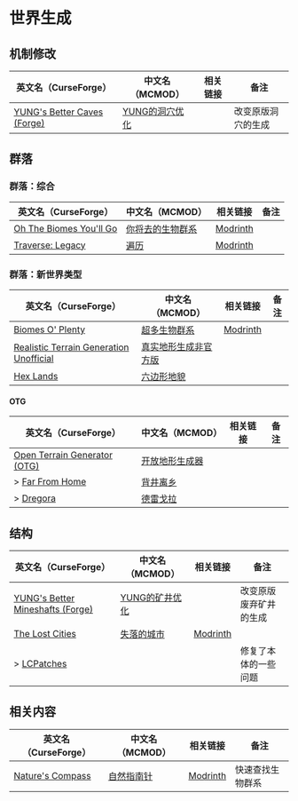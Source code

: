 # 世界生成

## 机制修改

| 英文名（CurseForge）                                                                           | 中文名（MCMOD）                                        | 相关链接 | 备注               |
| ---------------------------------------------------------------------------------------------- | ------------------------------------------------------ | -------- | ------------------ |
| [YUNG's Better Caves (Forge)](https://www.curseforge.com/minecraft/mc-mods/yungs-better-caves) | [YUNG的洞穴优化](https://www.mcmod.cn/class/1981.html) |          | 改变原版洞穴的生成 |

## 群落

### 群落：综合

| 英文名（CurseForge）                                                                           | 中文名（MCMOD）                                          | 相关链接                                             | 备注 |
| ---------------------------------------------------------------------------------------------- | -------------------------------------------------------- | ---------------------------------------------------- | ---- |
| [Oh The Biomes You'll Go](https://www.curseforge.com/minecraft/mc-mods/oh-the-biomes-youll-go) | [你将去的生物群系](https://www.mcmod.cn/class/1618.html) | [Modrinth](https://modrinth.com/mod/biomesyougo)     |      |
| [Traverse: Legacy](https://www.curseforge.com/minecraft/mc-mods/traverse-reforged)             | [遍历](https://www.mcmod.cn/class/1416.html)             | [Modrinth](https://modrinth.com/mod/traverse-legacy) |      |

### 群落：新世界类型

| 英文名（CurseForge）                                                                                                            | 中文名（MCMOD）                                              | 相关链接                                             | 备注 |
| ------------------------------------------------------------------------------------------------------------------------------- | ------------------------------------------------------------ | ---------------------------------------------------- | ---- |
| [Biomes O' Plenty](https://www.curseforge.com/minecraft/mc-mods/biomes-o-plenty)                                                | [超多生物群系](https://www.mcmod.cn/class/108.html)          | [Modrinth](https://modrinth.com/mod/biomes-o-plenty) |      |
| [Realistic Terrain Generation Unofficial](https://www.curseforge.com/minecraft/mc-mods/realistic-terrain-generation-unofficial) | [真实地形生成非官方版](https://www.mcmod.cn/class/9412.html) |                                                      |      |
| [Hex Lands](https://www.curseforge.com/minecraft/mc-mods/hex-lands)                                                             | [六边形地貌](https://www.mcmod.cn/class/4622.html)           |                                                      |      |

#### OTG

| 英文名（CurseForge）                                                                                | 中文名（MCMOD）                                        | 相关链接 | 备注 |
| --------------------------------------------------------------------------------------------------- | ------------------------------------------------------ | -------- | ---- |
| [Open Terrain Generator (OTG)](https://www.curseforge.com/minecraft/mc-mods/open-terrain-generator) | [开放地形生成器](https://www.mcmod.cn/class/1397.html) |          |      |
| > [Far From Home](https://www.curseforge.com/minecraft/mc-mods/far-from-home)                       | [背井离乡](https://www.mcmod.cn/class/1648.html)       |          |      |
| > [Dregora](https://www.curseforge.com/minecraft/mc-mods/dregora)                                   | [德雷戈拉](https://www.mcmod.cn/class/3462.html)       |          |      |

## 结构

| 英文名（CurseForge）                                                                                           | 中文名（MCMOD）                                        | 相关链接                                             | 备注                   |
| -------------------------------------------------------------------------------------------------------------- | ------------------------------------------------------ | ---------------------------------------------------- | ---------------------- |
| [YUNG's Better Mineshafts (Forge)](https://www.curseforge.com/minecraft/mc-mods/yungs-better-mineshafts-forge) | [YUNG的矿井优化](https://www.mcmod.cn/class/2788.html) |                                                      | 改变原版废弃矿井的生成 |
| [The Lost Cities](https://www.curseforge.com/minecraft/mc-mods/the-lost-cities)                                | [失落的城市](https://www.mcmod.cn/class/1295.html)     | [Modrinth](https://modrinth.com/mod/the-lost-cities) |                        |
| > [LCPatches](https://www.curseforge.com/minecraft/mc-mods/lcpatches)                                          |                                                        |                                                      | 修复了本体的一些问题   |

## 相关内容

| 英文名（CurseForge）                                                             | 中文名（MCMOD）                                   | 相关链接                                             | 备注             |
| -------------------------------------------------------------------------------- | ------------------------------------------------- | ---------------------------------------------------- | ---------------- |
| [Nature's Compass](https://www.curseforge.com/minecraft/mc-mods/natures-compass) | [自然指南针](https://www.mcmod.cn/class/754.html) | [Modrinth](https://modrinth.com/mod/natures-compass) | 快速查找生物群系 |
